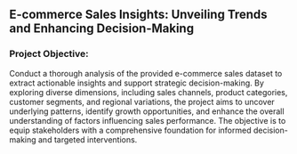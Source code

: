 ## E-commerce Sales Insights: Unveiling Trends and Enhancing Decision-Making
### Project Objective:
Conduct a thorough analysis of the provided e-commerce sales dataset to extract actionable insights and support strategic decision-making. By exploring diverse dimensions, including sales channels, product categories, customer segments, and regional variations, the project aims to uncover underlying patterns, identify growth opportunities, and enhance the overall understanding of factors influencing sales performance. The objective is to equip stakeholders with a comprehensive foundation for informed decision-making and targeted interventions.
